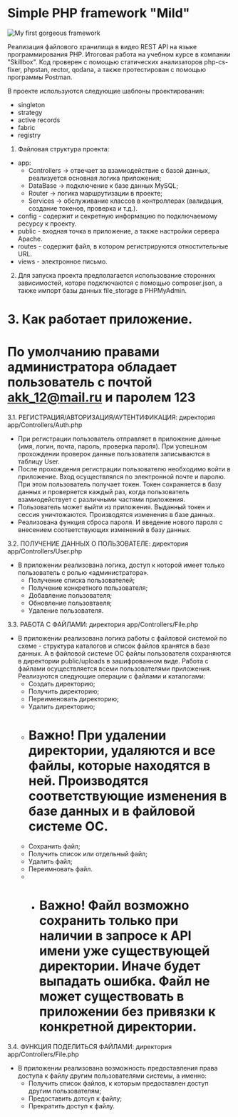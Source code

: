 # Simple PHP framework "Mild"
![My first gorgeous framework](https://github.com/Jony2Good/PHP-routing/assets/91899278/db90a60b-39c5-44d5-9ba4-ecb94f10596c)

Реализация файлового хранилища в видео REST API на языке программирования PHP. Итоговая работа на учебном курсе в компании "Skillbox". Код проверен с помощью статических анализаторов php-cs-fixer, phpstan, rector, qodana, а также протестирован с помощью программы Postman. 

В проекте используются следующие шаблоны проектирования:
* singleton
* strategy
* active records
* fabric
* registry


1. Файловая структура проекта:
* app:
    - Controllers -> отвечает за взамиодействие с базой данных, реализуется основная логика приложения;
    - DataBase -> подключение к базе данных MySQL;
    - Router -> логика маршрутизации в проекте;
    - Services -> обслуживание классов в контроллерах (валидация, создание токенов, проверка и т.д.).
* config - содержит и секретную информацию по подключаемому ресурсу к проекту.
* public - входная точка в приложение, а также настройки сервера Apache.
* routes - содержит файл, в котором регистрируются отностительные URL.
* views - электронное письмо.

2. Для запуска проекта предполагается использование сторонних зависимостей, которе подключаются с помощью composer.json, а также импорт базы данных file_storage в PHPMyAdmin.

# 3. Как работает приложение.
# По умолчанию правами администратора обладает пользователь с почтой akk_12@mail.ru и паролем 123

3.1. РЕГИСТРАЦИЯ/АВТОРИЗАЦИЯ/АУТЕНТИФИКАЦИЯ: директория app/Controllers/Auth.php
* При регистрации пользователь отправляет в приложение данные (имя, логин, почта, пароль, проверка пароля). При успешном прохождении проверок данные пользователя записываются в таблицу User.
* После прохождения регистрации пользователю необходимо войти в приложение. Вход осуществлялся по электронной почте и паролю. При этом пользователь получает токен. Токен сохраняется в базу данных и проверяется каждый раз, когда пользователь взамиодействует с различными частями приложения.
* Пользователь может выйти из приложения. Выданный токен и сессия уничтожаются. Производятся изменения в базе данных.
* Реализована функция сброса пароля. И введение нового пароля с внесением соответствующих изменений в базу данных.

3.2. ПОЛУЧЕНИЕ ДАННЫХ О ПОЛЬЗОВАТЕЛЕ: директория app/Controllers/User.php
* В приложении реализована логика, доступ к которой имеет только пользователь с ролью «администратора».
    - Получение списка пользователей;
    - Получение конкретного пользователя;
    - Добавление пользователя;
    - Обновление пользовтаеля;
    - Удаление пользователя.

3.3. РАБОТА С ФАЙЛАМИ: директория app/Controllers/File.php
* В приложении реализована логика работы с файловой системой по схеме - структура каталогов и список файлов хранятся в базе данных. А в файловой системе ОС файлы пользователя сохраняются в директории public/uploads в зашифрованном виде. Работа с файлами осуществляется всеми пользователями приложения. Реализуются следующие операции с файлами и каталогами:
    - Создать директорию;
    - Получить директорию;
    - Переименовать директорию;
    - Удалить директорию;
    -  # Важно! При удалении директории, удаляются и все файлы, которые находятся в ней. Производятся соответствующие изменения в базе данных и в файловой системе ОС.
    - Сохранить файл;
    - Получить список или отдельный файл;
    - Удалить файл;
    - Переимновать файл.
    - * # Важно! Файл возможно сохранить только при наличии в запросе к API имени уже существующей директории. Иначе будет выпадать ошибка. Файл не может существовать в приложении без привязки к конкретной директории.

3.4. ФУНКЦИЯ ПОДЕЛИТЬСЯ ФАЙЛАМИ: директория app/Controllers/File.php
* В приложении реализована возможность предоставления права доступа к файлу другим пользователями системы, а именно:
    - Получить список файлов, к которым предоставлен доступ другим пользователям;
    - Предоставить дотсуп к файлу;
    - Прекратить доступ к файлу.
